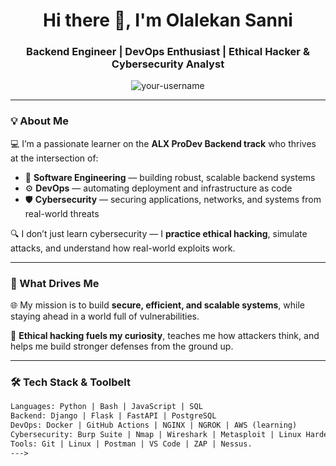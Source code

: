 <h1 align="center">Hi there 👋, I'm Olalekan Sanni</h1>
<h3 align="center">Backend Engineer | DevOps Enthusiast | Ethical Hacker & Cybersecurity Analyst</h3>

<p align="center">
  <img src="https://komarev.com/ghpvc/?username=your-username&label=Profile%20views&color=0e75b6&style=flat" alt="your-username" />
</p>

---

### 💡 About Me

💻 I’m a passionate learner on the **ALX ProDev Backend track** who thrives at the intersection of:

- 🔧 **Software Engineering** — building robust, scalable backend systems
- ⚙️ **DevOps** — automating deployment and infrastructure as code
- 🛡️ **Cybersecurity** — securing applications, networks, and systems from real-world threats

🔍 I don’t just learn cybersecurity — I **practice ethical hacking**, simulate attacks, and understand how real-world exploits work.

---

### 🧭 What Drives Me

🌐 My mission is to build **secure, efficient, and scalable systems**, while staying ahead in a world full of vulnerabilities.

🧠 **Ethical hacking fuels my curiosity**, teaches me how attackers think, and helps me build stronger defenses from the ground up.

---

### 🛠️ Tech Stack & Toolbelt

```html
Languages: Python | Bash | JavaScript | SQL
Backend: Django | Flask | FastAPI | PostgreSQL
DevOps: Docker | GitHub Actions | NGINX | NGROK | AWS (learning)
Cybersecurity: Burp Suite | Nmap | Wireshark | Metasploit | Linux Hardening | OWASP
Tools: Git | Linux | Postman | VS Code | ZAP | Nessus.
--->
